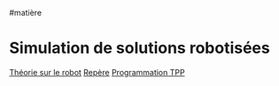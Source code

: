 #matière
# Simulation de solutions robotisées
[Théorie sur le robot](Théorie%20sur%20le%20robot.md)
[Repère](Repère.md)
[Programmation TPP](Programmation%20TPP.md)

